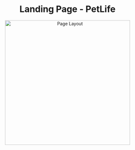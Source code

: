 <h1 align="center" style="font-weight: bold;">Landing Page - PetLife</h1>

<p align="center">
    <img src="./.github/landing-page.png" alt="Page Layout" width="400px">
</p>
